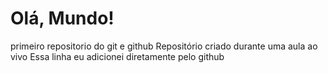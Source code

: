 # Olá, Mundo!
 primeiro repositorio do git e github
 Repositório criado durante uma aula ao vivo
 Essa linha eu adicionei diretamente pelo github
